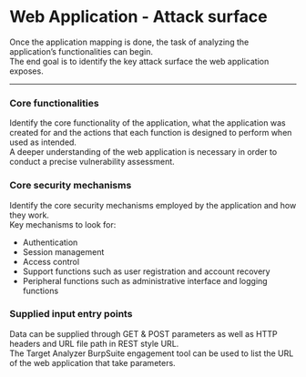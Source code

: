# Web Application - Attack surface

 Once the application mapping is done, the task of analyzing the application’s
 functionalities can begin.  
 The end goal is to identify the key attack surface the web application
 exposes.

--------------------------------------------------------------------------------

### Core functionalities

Identify the core functionality of the application, what the application was
created for and the actions that each function is designed to perform when used
as intended.  
A deeper understanding of the web application is necessary in order to
conduct a precise vulnerability assessment.


### Core security mechanisms

Identify the core security mechanisms employed by the application and how they
work.  
Key mechanisms to look for:
  - Authentication
  - Session management
  - Access control
  - Support functions such as user registration and account recovery
  -	Peripheral functions such as administrative interface and logging functions

### Supplied input entry points

Data can be supplied through GET & POST parameters as well as HTTP headers and
URL file path in REST style URL.  
The Target Analyzer BurpSuite engagement tool can be used to list the URL of
the web application that take parameters.    
